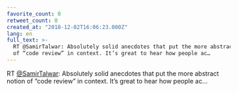 ```yaml
---
favorite_count: 0
retweet_count: 0
created_at: "2018-12-02T16:06:23.000Z"
lang: en
full_text: >-
  RT @SamirTalwar: Absolutely solid anecdotes that put the more abstract notion
  of “code review” in context. It’s great to hear how people ac…
---
```


RT [@SamirTalwar](https://twitter.com/SamirTalwar): Absolutely solid anecdotes
that put the more abstract notion of “code review” in context. It’s great to
hear how people ac…
